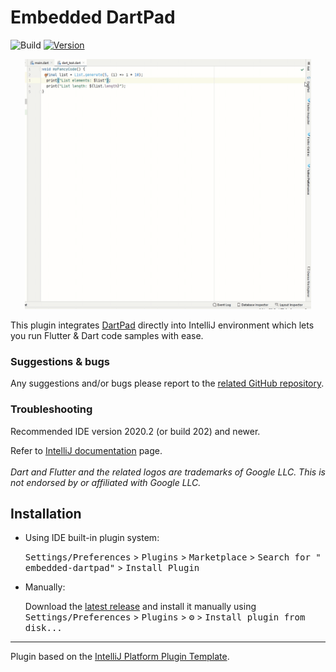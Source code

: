 # Embedded DartPad

![Build](https://github.com/mzdm/embedded-dartpad/workflows/Build/badge.svg)
[![Version](https://img.shields.io/jetbrains/plugin/v/16602-embedded-dartpad.svg)](https://plugins.jetbrains.com/plugin/16602-embedded-dartpad)

[comment]: <> ([![Downloads]&#40;https://img.shields.io/jetbrains/plugin/d/com.github.mzdm.embedded_dartpad.svg&#41;]&#40;https://plugins.jetbrains.com/plugin/com.github.mzdm.embedded_dartpad&#41;)

<p align="center">
<img height="400" width="auto" src="https://raw.githubusercontent.com/mzdm/embedded-dartpad/master/previews/preview.gif" />
</p>

<!-- Plugin description -->
<p>This plugin integrates <a href="https://dartpad.dev/">DartPad</a> directly into IntelliJ environment which lets you run Flutter &amp; 
Dart code samples with ease.</p>

<h3 id="suggestions-bugs">Suggestions &amp; bugs</h3>
<p>Any suggestions and/or bugs please report to the <a href="https://github.com/mzdm/embedded-dartpad">related GitHub repository</a>.</p>

<h3 id="troubleshooting">Troubleshooting</h3>
<p>Recommended IDE version 2020.2 (or build 202) and newer.</p>
<p>Refer to <a href="https://plugins.jetbrains.com/docs/intellij/jcef.html#enabling-jcef">IntelliJ documentation</a> page.
<br><br>
<em>Dart and Flutter and the related logos are trademarks of Google LLC. This is not endorsed by or affiliated with Google LLC.</em></p>
<!-- Plugin description end -->

## Installation

- Using IDE built-in plugin system:

  <kbd>Settings/Preferences</kbd> > <kbd>Plugins</kbd> > <kbd>Marketplace</kbd> > <kbd>Search for "
  embedded-dartpad"</kbd> >
  <kbd>Install Plugin</kbd>

- Manually:

  Download the [latest release](https://github.com/mzdm/embedded-dartpad/releases/latest) and install it manually using
  <kbd>Settings/Preferences</kbd> > <kbd>Plugins</kbd> > <kbd>⚙️</kbd> > <kbd>Install plugin from disk...</kbd>

---
Plugin based on the [IntelliJ Platform Plugin Template][template].

[template]: https://github.com/JetBrains/intellij-platform-plugin-template
